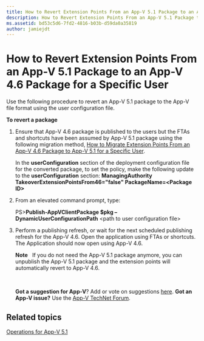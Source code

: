 ```yaml
---
title: How to Revert Extension Points From an App-V 5.1 Package to an App-V 4.6 Package for a Specific User
description: How to Revert Extension Points From an App-V 5.1 Package to an App-V 4.6 Package for a Specific User
ms.assetid: bd53c5d6-7fd2-4816-b03b-d59da0a35819
author: jamiejdt
---
```


# How to Revert Extension Points From an App-V 5.1 Package to an App-V 4.6 Package for a Specific User


Use the following procedure to revert an App-V 5.1 package to the App-V file format using the user configuration file.

**To revert a package**

1.  Ensure that App-V 4.6 package is published to the users but the FTAs and shortcuts have been assumed by App-V 5.1 package using the following migration method, [How to Migrate Extension Points From an App-V 4.6 Package to App-V 5.1 for a Specific User](how-to-migrate-extension-points-from-an-app-v-46-package-to-app-v-51-for-a-specific-user.md).

    In the **userConfiguration** section of the deployment configuration file for the converted package, to set the policy, make the following update to the **userConfiguration** section: **ManagingAuthority TakeoverExtensionPointsFrom46="false" PackageName=&lt;Package ID&gt;**

2.  From an elevated command prompt, type:

    PS&gt;**Publish-AppVClientPackage $pkg –DynamicUserConfigurationPath** &lt;path to user configuration file&gt;

3.  Perform a publishing refresh, or wait for the next scheduled publishing refresh for the App-V 4.6. Open the application using FTAs or shortcuts. The Application should now open using App-V 4.6.

    **Note**  
    If you do not need the App-V 5.1 package anymore, you can unpublish the App-V 5.1 package and the extension points will automatically revert to App-V 4.6.

     

    **Got a suggestion for App-V**? Add or vote on suggestions [here](http://appv.uservoice.com/forums/280448-microsoft-application-virtualization). **Got an App-V issue?** Use the [App-V TechNet Forum](https://social.technet.microsoft.com/Forums/home?forum=mdopappv).

## Related topics


[Operations for App-V 5.1](operations-for-app-v-51.md)

 

 





